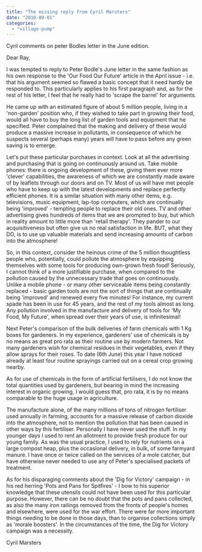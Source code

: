 ```yaml
---
title: "The missing reply from Cyril Marsters"
date: "2010-09-01"
categories: 
  - "village-pump"
---
```


Cyril comments on peter Bodles letter in the June edition.

Dear Ray,

I was tempted to reply to Peter Bodle's June letter in the same fashion as his own response to the 'Our Food Our Future' article in the April issue - i.e. that his argument seemed so flawed a basic concept that it need hardly be responded to. This particularly applies to his first paragraph and, as for the rest of his letter, I feel that he really had to 'scrape the barrel' for arguments.

He came up with an estimated figure of about 5 million people, living in a 'non-garden' position who, if they wished to take part in growing their food, would all have to buy the long list of garden tools and equipment that he specified. Peter complained that the making and delivery of these would produce a massive increase in pollutants, in consequence of which he suspects several (perhaps many) years will have to pass before any green saving is to emerge.

Let's put these particular purchases in context. Look at all the advertising and purchasing that is going on continuously around us. Take mobile phones: there is ongoing development of these, giving them ever more 'clever' capabilities, the awareness of which we are constantly made aware of by leaflets through our doors and on TV. Most of us will have met people who have to keep up with the latest developments and replace perfectly efficient phones. It is a similar situation with many other items, e.g. televisions, music equipment, lap-top computers, which are continually being 'improved' - tempting people to replace their old ones. TV and other advertising gives hundreds of items that we are prompted to buy, but which in reality amount to little more than 'retail therapy'. They pander to our acquisitiveness but often give us no real satisfaction in life. BUT, what they DO, is to use up valuable materials and send increasing amounts of carbon into the atmosphere!

So, in this context, consider the heinous crime of the 5 million thoughtless people who, potentially, could pollute the atmosphere by equipping themselves with some tools for producing own-grown fresh food! Seriously, I cannot think of a more justifiable purchase, when compared to the pollution caused by the unnecessary trade that goes on continuously. Unlike a mobile phone - or many other serviceable items being constantly replaced - basic garden tools are not the sort of things that are continually being 'improved' and renewed every five minutes! For instance, my current spade has been in use for 45 years, and the rest of my tools almost as long. Any pollution involved in the manufacture and delivery of tools for 'My Food, My Future', when spread over their years of use, is infinitesimal!

Next Peter's comparison of the bulk deliveries of farm chemicals with 1 Kg boxes for gardeners. In my experience, gardeners' use of chemicals is by no means as great pro rata as their routine use by modern farmers. Not many gardeners wish for chemical residues in their vegetables, even if they allow sprays for their roses. To date (6th June) this year I have noticed already at least four routine sprayings carried out on a cereal crop growing nearby.

As for use of chemicals in the form of artificial fertilisers, I do not know the total quantities used by gardeners, but bearing in mind the increasing interest in organic growing, I would guess that, pro rata, it is by no means comparable to the huge usage in agriculture.

The manufacture alone, of the many millions of tons of nitrogen fertiliser used annually in farming, accounts for a massive release of carbon dioxide into the atmosphere, not to mention the pollution that has been caused in other ways by this fertiliser. Personally I have never used the stuff. In my younger days I used to rent an allotment to provide fresh produce for our young family. As was the usual practice, I used to rely for nutrients on a large compost heap, plus the occasional delivery, in bulk, of some farmyard manure. I have once or twice called on the services of a mole catcher, but have otherwise never needed to use any of Peter's specialised packets of treatment.

As for his disparaging comments about the 'Dig for Victory' campaign - in his red herring 'Pots and Pans for Spitfires' - I bow to his superior knowledge that these utensils could not have been used for this particular purpose. However, there can be no doubt that the pots and pans collected, as also the many iron railings removed from the fronts of people's homes and elsewhere, were used for the war effort. There were far more important things needing to be done in those days, than to organise collections simply as 'morale boosters'. In the circumstances of the time, the Dig for Victory campaign was a necessity.

Cyril Marsters
